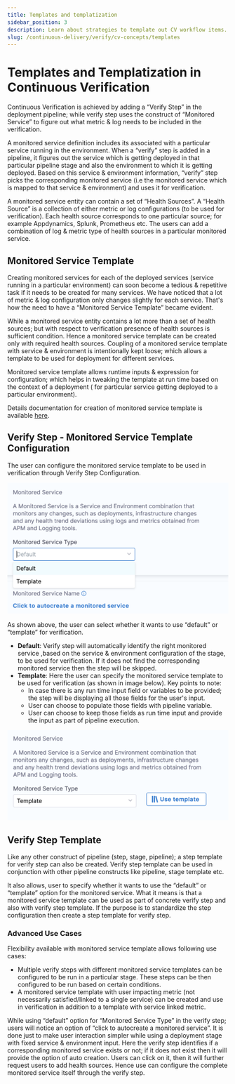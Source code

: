 ```yaml
---
title: Templates and templatization
sidebar_position: 3
description: Learn about strategies to template out CV workflow items. 
slug: /continuous-delivery/verify/cv-concepts/templates
---
```


# Templates and Templatization in Continuous Verification

Continuous Verification is achieved by adding a “Verify Step” in the deployment pipeline; while verify step uses the construct of “Monitored Service” to figure out what metric & log needs to be included in the verification.

A monitored service definition includes its associated with a particular service running in the environment. When a “verify” step is added in a pipeline, it figures out the service which is getting deployed in that particular pipeline stage and also the environment to which it is getting deployed. Based on this service & environment information, “verify” step picks the corresponding monitored service (i.e the monitored service which is mapped to that service & environment) and uses it for verification.

A monitored service entity can contain a set of “Health Sources”. A “Health Source” is a collection of either metric or log configurations (to be used for verification). Each health source corresponds to one particular source; for example Appdynamics, Splunk, Prometheus etc. The users can add a combination of log & metric type of health sources in a particular monitored service.


## Monitored Service Template

Creating monitored services for each of the deployed services (service running in a particular environment) can soon become a tedious & repetitive task if it needs to be created for many services. We have noticed that a lot of metric & log configuration only changes slightly for each service. That's how the need to have a “Monitored Service Template” became evident.

While a monitored service entity contains a lot more than a set of  health sources; but with respect to verification presence of health sources is sufficient condition. Hence a monitored service template can be created only with required health sources. Coupling of a monitored service template with service & environment is intentionally kept loose; which allows a template to be used for deployment for different services.

Monitored service template allows runtime inputs & expression for configuration; which helps in tweaking the template at run time based on the context of a deployment ( for particular service getting deployed to a particular environment). 

Details documentation for creation of monitored service template is available [here](https://developer.harness.io/docs/service-reliability-management/use-service-reliability-management/monitored-service-template/monitored-service-template-quickstart).

## Verify Step -  Monitored Service Template Configuration

The user can configure the monitored service template to be used in verification through Verify Step Configuration.

![Select Monitored Service Template](static/cv_templates/ms_types.png)

As shown above, the user can select whether it wants to use “default” or “template” for verification. 

* **Default**: Verify step will automatically identify the right monitored service ,based on the service & environment configuration of the stage, to be used for verification. If it does not find the corresponding monitored service then the step will be skipped.
* **Template**: Here the user can specify the monitored service template to be used for verification (as shown in image below). Key points to note:
	* In case there is any run time input field or variables to be provided; the step will be displaying all those fields for the user's input. 
	* User can choose to populate those fields with pipeline variable.  
	* User can choose to keep those fields as run time input and provide the input as part of pipeline execution.

![Monitored Service Template](static/cv_templates/ms_template.png)

## Verify Step Template

Like any other construct of pipeline (step, stage, pipeline); a step template for verify step can also be created. Verify step template can be used in conjunction with other pipeline constructs like pipeline, stage template etc.

It also allows, user to specify whether it wants to use the “default” or “template” option for the monitored service. What it means is that a monitored service template can be used as part of concrete verify step and also with verify step template. If the purpose is to standardize the step configuration then create a step template for verify step. 

### Advanced Use Cases

Flexibility available with monitored service template allows following use cases:

* Multiple verify steps with different monitored service templates can be configured to be run in a particular stage. These steps can be then configured to be run based on certain conditions.
* A monitored service template with user impacting metric (not necessarily satisfied/linked to a single service) can be created and use in verification in addition to a template with service linked metric.

While using “default” option for  “Monitored Service Type” in the verify step; users will notice an option of “click to autocreate a monitored service”. It is done just to make user interaction simpler while using a deployment stage with fixed service & environment input. Here the verify step identifies if a corresponding monitored service exists or not; if it does not exist then it will provide the option of auto creation. Users can click on it, then it will further request users to add health sources. Hence use can configure the complete monitored service itself through the verify step.

